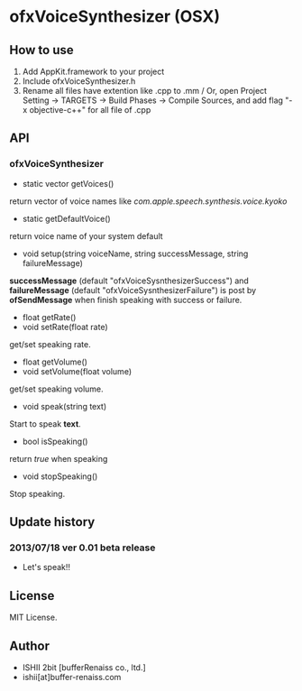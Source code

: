 # ofxVoiceSynthesizer (OSX)

## How to use

1. Add AppKit.framework to your project
2. Include ofxVoiceSynthesizer.h
3. Rename all files have extention like .cpp to .mm / Or, open Project Setting -> TARGETS -> Build Phases -> Compile Sources, and add flag "-x objective-c++" for all file of .cpp

## API

### ofxVoiceSynthesizer

* static vector<string> getVoices()

return vector of voice names like _com.apple.speech.synthesis.voice.kyoko_

* static getDefaultVoice()

return voice name of your system default

* void setup(string voiceName, string successMessage, string failureMessage)

**successMessage** (default "ofxVoiceSysnthesizerSuccess") and **failureMessage** (default "ofxVoiceSysnthesizerFailure") is post by **ofSendMessage** when finish speaking with success or failure.

* float getRate()
* void setRate(float rate)

get/set speaking rate.

* float getVolume()
* void setVolume(float volume)

get/set speaking volume.

* void speak(string text)

Start to speak **text**.

* bool isSpeaking()

return _true_ when speaking

* void stopSpeaking()

Stop speaking.

## Update history

### 2013/07/18 ver 0.01 beta release

* Let's speak!!

## License

MIT License.

## Author

* ISHII 2bit [bufferRenaiss co., ltd.]
* ishii[at]buffer-renaiss.com